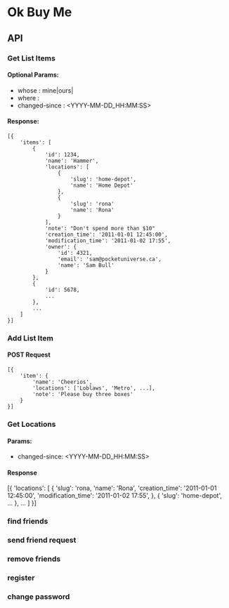Ok Buy Me
=========

API
---

### Get List Items

#### Optional Params:

- whose : mine|ours|<user-id>
- where : <location-slug>
- changed-since : <YYYY-MM-DD_HH:MM:SS>

#### Response:


    [{
        'items': [
            {
                'id': 1234,
                'name': 'Hammer',
                'locations': [
                    {
                        'slug': 'home-depot',
                        'name': 'Home Depot'
                    },
                    {
                        'slug': 'rona'
                        'name': 'Rona'
                    }
                ],
                'note': "Don't spend more than $10"
                'creation_time': '2011-01-01 12:45:00',
                'modification_time': '2011-01-02 17:55',
                'owner': {
                    'id': 4321,
                    'email': 'sam@pocketuniverse.ca',
                    'name': 'Sam Bull'
                }
            },
            {
                'id': 5678,
                ...
            },
            ...
        ]
    }]

### Add List Item

#### POST Request

    [{
        'item': {
            'name': 'Cheerios',
            'locations': ['Loblaws', 'Metro', ...],
            'note': 'Please buy three boxes'
        }
    }]

### Get Locations

#### Params:

- changed-since: <YYYY-MM-DD_HH:MM:SS>

#### Response

[{
    'locations': [
        {
            'slug': 'rona,
            'name': 'Rona',
            'creation_time': '2011-01-01 12:45:00',
            'modification_time': '2011-01-02 17:55',
        },
        {
            'slug': 'home-depot',
            ...
        },
        ...
    ]
}]


### find friends

### send friend request

### remove friends

### register

### change password